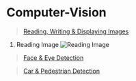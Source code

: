 # Computer-Vision

> [Reading, Writing & Displaying Images](https://github.com/abhishek96negi/Computer-Vision/blob/main/01-Reading%2C%20Writing%20%26%20Displaying%20Images.ipynb)

 1. Reading Image
  ![Reading Image]()
  
> [Face & Eye Detection](https://github.com/abhishek96negi/Computer-Vision/blob/main/02-Face%20%26%20Eye%20Detection.ipynb)

> [Car & Pedestrian Detection](https://github.com/abhishek96negi/Computer-Vision/blob/main/03%20-%20Car%20%26%20Pedestrian%20Detection.ipynb)


